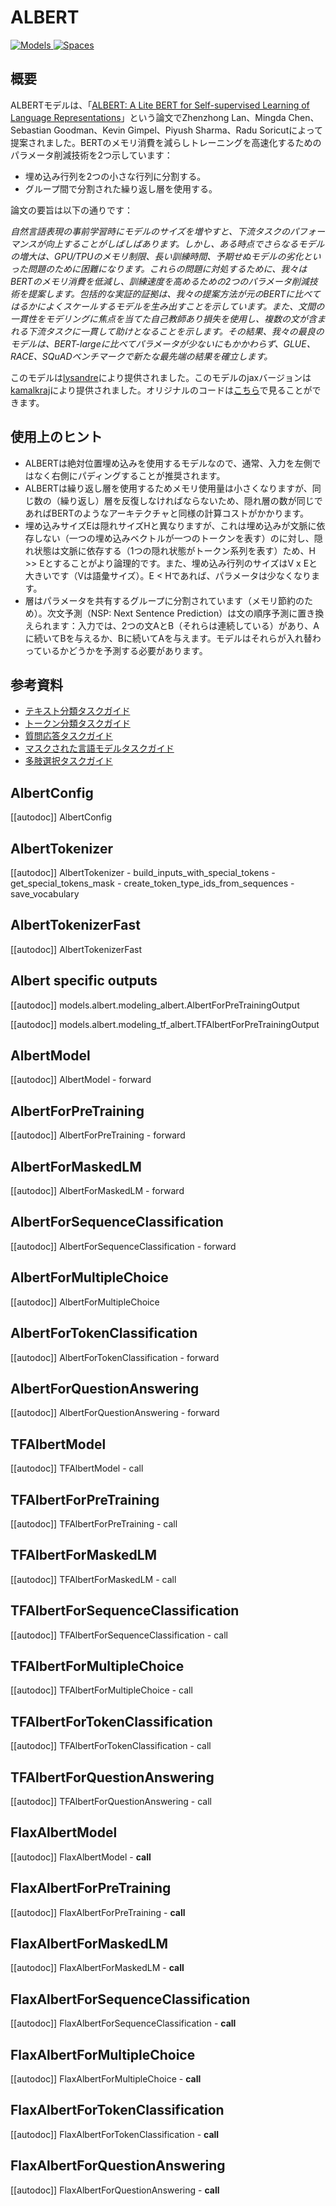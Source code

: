 <!--Copyright 2020 The HuggingFace Team. All rights reserved.

Licensed under the Apache License, Version 2.0 (the "License"); you may not use this file except in compliance with
the License. You may obtain a copy of the License at

http://www.apache.org/licenses/LICENSE-2.0

Unless required by applicable law or agreed to in writing, software distributed under the License is distributed on
an "AS IS" BASIS, WITHOUT WARRANTIES OR CONDITIONS OF ANY KIND, either express or implied. See the License for the
specific language governing permissions and limitations under the License.

⚠️ Note that this file is in Markdown but contain specific syntax for our doc-builder (similar to MDX) that may not be
rendered properly in your Markdown viewer.

-->

# ALBERT

<div class="flex flex-wrap space-x-1">
<a href="https://huggingface.co/models?filter=albert">
<img alt="Models" src="https://img.shields.io/badge/All_model_pages-albert-blueviolet">
</a>
<a href="https://huggingface.co/spaces/docs-demos/albert-base-v2">
<img alt="Spaces" src="https://img.shields.io/badge/%F0%9F%A4%97%20Hugging%20Face-Spaces-blue">
</a>
</div>

## 概要

ALBERTモデルは、「[ALBERT: A Lite BERT for Self-supervised Learning of Language Representations](https://huggingface.co/papers/1909.11942)」という論文でZhenzhong Lan、Mingda Chen、Sebastian Goodman、Kevin Gimpel、Piyush Sharma、Radu Soricutによって提案されました。BERTのメモリ消費を減らしトレーニングを高速化するためのパラメータ削減技術を2つ示しています：

- 埋め込み行列を2つの小さな行列に分割する。
- グループ間で分割された繰り返し層を使用する。

論文の要旨は以下の通りです：

*自然言語表現の事前学習時にモデルのサイズを増やすと、下流タスクのパフォーマンスが向上することがしばしばあります。しかし、ある時点でさらなるモデルの増大は、GPU/TPUのメモリ制限、長い訓練時間、予期せぬモデルの劣化といった問題のために困難になります。これらの問題に対処するために、我々はBERTのメモリ消費を低減し、訓練速度を高めるための2つのパラメータ削減技術を提案します。包括的な実証的証拠は、我々の提案方法が元のBERTに比べてはるかによくスケールするモデルを生み出すことを示しています。また、文間の一貫性をモデリングに焦点を当てた自己教師あり損失を使用し、複数の文が含まれる下流タスクに一貫して助けとなることを示します。その結果、我々の最良のモデルは、BERT-largeに比べてパラメータが少ないにもかかわらず、GLUE、RACE、SQuADベンチマークで新たな最先端の結果を確立します。*

このモデルは[lysandre](https://huggingface.co/lysandre)により提供されました。このモデルのjaxバージョンは[kamalkraj](https://huggingface.co/kamalkraj)により提供されました。オリジナルのコードは[こちら](https://github.com/google-research/ALBERT)で見ることができます。

## 使用上のヒント

- ALBERTは絶対位置埋め込みを使用するモデルなので、通常、入力を左側ではなく右側にパディングすることが推奨されます。
- ALBERTは繰り返し層を使用するためメモリ使用量は小さくなりますが、同じ数の（繰り返し）層を反復しなければならないため、隠れ層の数が同じであればBERTのようなアーキテクチャと同様の計算コストがかかります。
- 埋め込みサイズEは隠れサイズHと異なりますが、これは埋め込みが文脈に依存しない（一つの埋め込みベクトルが一つのトークンを表す）のに対し、隠れ状態は文脈に依存する（1つの隠れ状態がトークン系列を表す）ため、H >> Eとすることがより論理的です。また、埋め込み行列のサイズはV x Eと大きいです（Vは語彙サイズ）。E < Hであれば、パラメータは少なくなります。
- 層はパラメータを共有するグループに分割されています（メモリ節約のため）。次文予測（NSP: Next Sentence Prediction）は文の順序予測に置き換えられます：入力では、2つの文AとB（それらは連続している）があり、Aに続いてBを与えるか、Bに続いてAを与えます。モデルはそれらが入れ替わっているかどうかを予測する必要があります。

## 参考資料

- [テキスト分類タスクガイド](../tasks/sequence_classification)
- [トークン分類タスクガイド](../tasks/token_classification)
- [質問応答タスクガイド](../tasks/question_answering)
- [マスクされた言語モデルタスクガイド](../tasks/masked_language_modeling)
- [多肢選択タスクガイド](../tasks/multiple_choice)

## AlbertConfig

[[autodoc]] AlbertConfig

## AlbertTokenizer

[[autodoc]] AlbertTokenizer
    - build_inputs_with_special_tokens
    - get_special_tokens_mask
    - create_token_type_ids_from_sequences
    - save_vocabulary

## AlbertTokenizerFast

[[autodoc]] AlbertTokenizerFast

## Albert specific outputs

[[autodoc]] models.albert.modeling_albert.AlbertForPreTrainingOutput

[[autodoc]] models.albert.modeling_tf_albert.TFAlbertForPreTrainingOutput

<frameworkcontent>
<pt>

## AlbertModel

[[autodoc]] AlbertModel
    - forward

## AlbertForPreTraining

[[autodoc]] AlbertForPreTraining
    - forward

## AlbertForMaskedLM

[[autodoc]] AlbertForMaskedLM
    - forward

## AlbertForSequenceClassification

[[autodoc]] AlbertForSequenceClassification
    - forward

## AlbertForMultipleChoice

[[autodoc]] AlbertForMultipleChoice

## AlbertForTokenClassification

[[autodoc]] AlbertForTokenClassification
    - forward

## AlbertForQuestionAnswering

[[autodoc]] AlbertForQuestionAnswering
    - forward

</pt>

<tf>

## TFAlbertModel

[[autodoc]] TFAlbertModel
    - call

## TFAlbertForPreTraining

[[autodoc]] TFAlbertForPreTraining
    - call

## TFAlbertForMaskedLM

[[autodoc]] TFAlbertForMaskedLM
    - call

## TFAlbertForSequenceClassification

[[autodoc]] TFAlbertForSequenceClassification
    - call

## TFAlbertForMultipleChoice

[[autodoc]] TFAlbertForMultipleChoice
    - call

## TFAlbertForTokenClassification

[[autodoc]] TFAlbertForTokenClassification
    - call

## TFAlbertForQuestionAnswering

[[autodoc]] TFAlbertForQuestionAnswering
    - call

</tf>
<jax>

## FlaxAlbertModel

[[autodoc]] FlaxAlbertModel
    - __call__

## FlaxAlbertForPreTraining

[[autodoc]] FlaxAlbertForPreTraining
    - __call__

## FlaxAlbertForMaskedLM

[[autodoc]] FlaxAlbertForMaskedLM
    - __call__

## FlaxAlbertForSequenceClassification

[[autodoc]] FlaxAlbertForSequenceClassification
    - __call__

## FlaxAlbertForMultipleChoice

[[autodoc]] FlaxAlbertForMultipleChoice
    - __call__

## FlaxAlbertForTokenClassification

[[autodoc]] FlaxAlbertForTokenClassification
    - __call__

## FlaxAlbertForQuestionAnswering

[[autodoc]] FlaxAlbertForQuestionAnswering
    - __call__

</jax>
</frameworkcontent>
